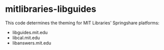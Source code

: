 mitlibraries-libguides
======================

This code determines the theming for MIT Libraries' Springshare platforms:
- libguides.mit.edu
- libcal.mit.edu
- libanswers.mit.edu

